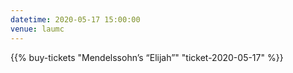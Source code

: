 ```yaml
---
datetime: 2020-05-17 15:00:00
venue: laumc
---
```


{{% buy-tickets "Mendelssohn’s “Elijah”" "ticket-2020-05-17" %}}
